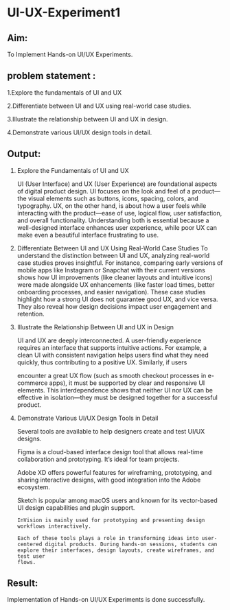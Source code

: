 # UI-UX-Experiment1

## Aim:
To Implement Hands-on UI/UX Experiments.

## problem statement :
1.Explore the fundamentals of UI and UX

2.Differentiate between UI and UX using real-world case studies.

3.Illustrate the relationship between UI and UX in design.

4.Demonstrate various UI/UX design tools in detail.



## Output:
1. Explore the Fundamentals of UI and UX

     UI (User Interface) and UX (User Experience) are foundational aspects of digital product design. UI focuses on the look and feel of a product—the visual elements such as buttons, icons, spacing, colors, and        typography. UX, on the other hand, is about how a user feels while interacting with the product—ease of use, logical flow, user satisfaction, and overall functionality. Understanding both is essential 
      because a   well-designed interface enhances user experience, while poor UX can make even a beautiful interface frustrating to use.

2. Differentiate Between UI and UX Using Real-World Case Studies To understand the distinction between UI and UX, analyzing real-world case studies proves insightful. For instance, comparing early versions of         mobile apps like Instagram or Snapchat with their current versions shows how UI improvements (like cleaner layouts and intuitive icons) were made alongside UX enhancements (like faster load times, better          onboarding processes, and easier navigation). These case studies highlight how a strong UI does not guarantee good UX, and vice versa. They also reveal how design decisions impact user engagement and         
    retention.

3. Illustrate the Relationship Between UI and UX in Design

   UI and UX are deeply interconnected. A user-friendly experience requires an interface that supports intuitive actions. For example, a clean UI with consistent navigation helps users find what they need 
    quickly, thus contributing to a positive UX. Similarly, if users

     encounter a great UX flow (such as smooth checkout processes in e-commerce apps), it must be supported by clear and responsive UI elements. This interdependence shows that neither UI nor UX can be effective 
     in 
     isolation—they must be designed together for a successful product.

4. Demonstrate Various UI/UX Design Tools in Detail

     Several tools are available to help designers create and test UI/UX designs.

      Figma is a cloud-based interface design tool that allows real-time collaboration and prototyping. It’s ideal for team projects.

      Adobe XD offers powerful features for wireframing, prototyping, and sharing interactive designs, with good integration into the Adobe ecosystem.

      Sketch is popular among macOS users and known for its vector-based UI design capabilities and plugin support.

       InVision is mainly used for prototyping and presenting design workflows interactively.

       Each of these tools plays a role in transforming ideas into user-centered digital products. During hands-on sessions, students can explore their interfaces, design layouts, create wireframes, and test user 
       flows.
## Result:
Implementation of Hands-on UI/UX Experiments is done successfully.
